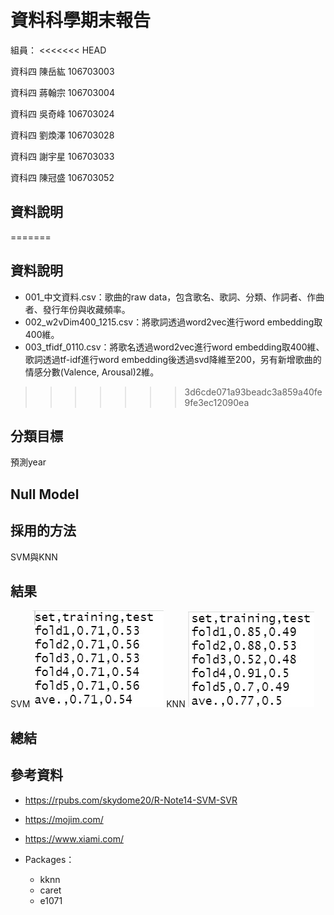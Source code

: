 # 資料科學期末報告

組員：
<<<<<<< HEAD

資科四    陳岳紘	106703003	
 
資科四    蔣翰宗	106703004
  
資科四    吳奇峰	106703024
 
資科四    劉煥澤	106703028
 
資科四    謝宇星	106703033

資科四    陳冠盛	106703052

## 資料說明


=======


## 資料說明
* 001_中文資料.csv：歌曲的raw data，包含歌名、歌詞、分類、作詞者、作曲者、發行年份與收藏頻率。
* 002_w2vDim400_1215.csv：將歌詞透過word2vec進行word embedding取400維。
* 003_tfidf_0110.csv：將歌名透過word2vec進行word embedding取400維、歌詞透過tf-idf進行word embedding後透過svd降維至200，另有新增歌曲的情感分數(Valence, Arousal)2維。
>>>>>>> 3d6cde071a93beadc3a859a40fe9fe3ec12090ea
## 分類目標

預測year

## Null Model

## 採用的方法

SVM與KNN


## 結果
SVM
![pic](svm_performance.png)
KNN
![pic_two](knn_performance.png)

## 總結

## 參考資料
* https://rpubs.com/skydome20/R-Note14-SVM-SVR
* https://mojim.com/
* https://www.xiami.com/

* Packages：
  * kknn
  * caret
  * e1071

